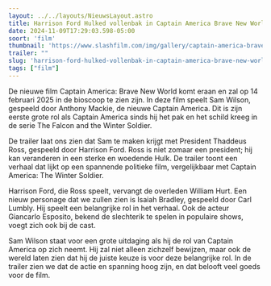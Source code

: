```yaml
---
layout: ../../layouts/NieuwsLayout.astro
title: Harrison Ford Hulked vollenbak in Captain America Brave New World
date: 2024-11-09T17:29:03.598-05:00
soort: 'film'
thumbnail: 'https://www.slashfilm.com/img/gallery/captain-america-brave-new-world-trailer-shell/l-intro-1731188359.jpg'
trailer: ""
slug: 'harrison-ford-hulked-vollenbak-in-captain-america-brave-new-world'
tags: ["film"]
---
```


De nieuwe film Captain America: Brave New World komt eraan en zal op 14 februari
2025 in de bioscoop te zien zijn. In deze film speelt Sam Wilson, gespeeld door
Anthony Mackie, de nieuwe Captain America. Dit is zijn eerste grote rol als
Captain America sinds hij het pak en het schild kreeg in de serie The Falcon and
the Winter Soldier.

De trailer laat ons zien dat Sam te maken krijgt met President Thaddeus Ross,
gespeeld door Harrison Ford. Ross is niet zomaar een president; hij kan
veranderen in een sterke en woedende Hulk. De trailer toont een verhaal dat
lijkt op een spannende politieke film, vergelijkbaar met Captain America: The
Winter Soldier.

Harrison Ford, die Ross speelt, vervangt de overleden William Hurt. Een nieuw
personage dat we zullen zien is Isaiah Bradley, gespeeld door Carl Lumbly. Hij
speelt een belangrijke rol in het verhaal. Ook de acteur Giancarlo Esposito,
bekend de slechterik te spelen in populaire shows, voegt zich ook bij de cast.

Sam Wilson staat voor een grote uitdaging als hij de rol van Captain America op
zich neemt. Hij zal niet alleen zichzelf bewijzen, maar ook de wereld laten zien
dat hij de juiste keuze is voor deze belangrijke rol. In de trailer zien we dat
de actie en spanning hoog zijn, en dat belooft veel goeds voor de film.